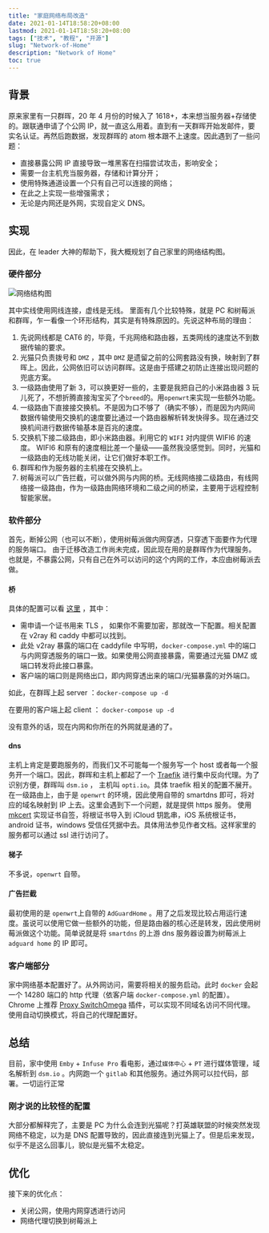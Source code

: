 ```yaml
---
title: "家庭网络布局改造"
date: 2021-01-14T18:58:20+08:00
lastmod: 2021-01-14T18:58:20+08:00
tags: ["技术", "教程", "开源"]
slug: "Network-of-Home"
description: "Network of Home"
toc: true
---
```


## 背景

原来家里有一只群晖，20 年 4 月份的时候入了 1618+，本来想当服务器+存储使的。跟联通申请了个公网 IP，就一直这么用着。直到有一天群晖开始发邮件，要实名认证。再然后跑数据，发现群晖的 atom 根本跟不上速度。因此遇到了一些问题：

- 直接暴露公网 IP 直接导致一堆黑客在扫描尝试攻击，影响安全；
- 需要一台主机充当服务器，存储和计算分开；
- 使用特殊通道设置一个只有自己可以连接的网络；
- 在此之上实现一些增强需求；
- 无论是内网还是外网，实现自定义 DNS。

## 实现

因此，在 leader 大神的帮助下，我大概规划了自己家里的网络结构图。

### 硬件部分

![网络结构图](https://rxrw.iuv520.com/zh/tech/network-of-home/93ebdb7b86679b29a8d391812b31ec7d.jpg)

其中实线使用网线连接，虚线是无线。
里面有几个比较特殊，就是 PC 和树莓派和群晖，乍一看像一个环形结构，其实是有特殊原因的。先说这种布局的理由：

1. 先说网线都是 CAT6 的，毕竟，千兆网络和路由器，五类网线的速度达不到数据传输的要求。
2. 光猫只负责拨号和 `DMZ` ，其中 `DMZ` 是遗留之前的公网套路没有换，映射到了群晖上。因此，公网依旧可以访问群晖。这是由于搭建之初防止连接出现问题的兜底方案。
3. 一级路由使用了新 3，可以换更好一些的，主要是我把自己的小米路由器 3 玩儿死了，不想折腾直接淘宝买了个`breed`的。用`openwrt`来实现一些额外功能。
4. 一级路由下直接接交换机。不是因为口不够了（确实不够），而是因为内网间数据传输使用交换机的速度要比通过一个路由器解析转发快得多。现在通过交换机间进行数据传输基本是百兆的速度。
5. 交换机下接二级路由，即小米路由器。利用它的 `WIFI` 对内提供 WIFI6 的速度。 WIFI6 和原有的速度相比差一个量级——虽然我没感觉到。同时，光猫和一级路由的无线功能关闭，让它们做好本职工作。
6. 群晖和作为服务器的主机接在交换机上。
7. 树莓派可以广告拦截，可以做外网与内网的桥。无线网络接二级路由，有线网络接一级路由，作为一级路由网络环境和二级之间的桥梁，主要用于远程控制智能家居。

### 软件部分

首先，断掉公网（也可以不断），使用树莓派做内网穿透，只穿透下面要作为代理的服务端口。
由于迁移改造工作尚未完成，因此现在用的是群晖作为代理服务。也就是，不暴露公网，只有自己在外可以访问的这个内网的工作，本应由树莓派去做。

#### 桥

具体的配置可以看 [这里](https://github.com/rxrw/bridge) ，其中：

- 需申请一个证书用来 TLS ， 如果你不需要加密，那就改一下配置。相关配置在 v2ray 和 caddy 中都可以找到。
- 此处 v2ray 暴露的端口在 caddyfile 中写明，`docker-compose.yml` 中的端口与内网穿透服务的端口一致。如果使用公网直接暴露，需要通过光猫 DMZ 或端口转发将此接口暴露。
- 客户端的端口则是网络出口，即内网穿透出来的端口/光猫暴露的对外端口。

如此，在群晖上起 server ：`docker-compose up -d`

在要用的客户端上起 client ： `docker-compose up -d`

没有意外的话，现在内网和你所在的外网就是通的了。

#### dns

主机上肯定是要跑服务的，而我们又不可能每一个服务写一个 host 或者每一个服务开一个端口。因此，群晖和主机上都起了一个 [Traefik](https://traefik.io "TRAEFIK") 进行集中反向代理。为了识别方便，群晖叫 `dsm.io` ， 主机叫 `opti.io`。具体 traefik 相关的配置不展开。
在一级路由上，由于是 `openwrt` 的环境，因此使用自带的 smartdns 即可，将对应的域名映射到 IP 上去。这里会遇到下一个问题，就是提供 https 服务。
使用 [mkcert](https://github.com/FiloSottile/mkcert) 实现证书自签，将根证书导入到 iCloud 钥匙串，iOS 系统根证书，android 证书，windows 受信任凭据中去。具体用法参见作者文档。这样家里的服务都可以通过 ssl 进行访问了。

#### 梯子

不多说，`openwrt` 自带。

#### 广告拦截

最初使用的是 `openwrt`上自带的 `AdGuardHome` 。用了之后发现比较占用运行速度。虽说可以使用它做一些额外的功能，但是路由器的核心还是转发，因此使用树莓派做这个功能。简单说就是将 `smartdns` 的上游 dns 服务器设置为树莓派上 `adguard home` 的 IP 即可。

### 客户端部分

家中网络基本配置好了。从外网访问，需要将相关的服务启动。此时 `docker` 会起一个 14280 端口的 http 代理（依客户端 `docker-compose.yml` 的配置）。
Chrome 上推荐 [Proxy SwitchOmega](https://chrome.google.com/webstore/detail/proxy-switchyomega/padekgcemlokbadohgkifijomclgjgif) 插件，可以实现不同域名访问不同代理。使用自动切换模式，将自己的代理配置好。

## 总结

目前，家中使用 `Emby` + `Infuse Pro` 看电影，通过`媒体中心` + `PT` 进行媒体管理，域名解析到 `dsm.io` 。内网跑一个 `gitlab` 和其他服务。通过外网可以拉代码，部署。一切运行正常

### 刚才说的比较怪的配置

大部分都解释完了，主要是 PC 为什么会连到光猫呢？打英雄联盟的时候突然发现网络不稳定，以为是 DNS 配置导致的，因此直接连到光猫上了。但是后来发现，似乎不是这么回事儿，貌似是光猫不太稳定。

## 优化

接下来的优化点：

- 关闭公网，使用内网穿透进行访问
- 网络代理切换到树莓派上
